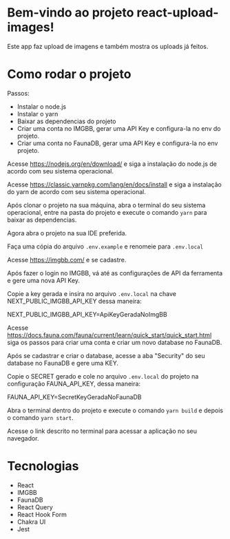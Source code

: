 # Bem-vindo ao projeto react-upload-images!

Este app faz upload de imagens e também mostra os uploads já feitos.

# Como rodar o projeto

Passos:
- Instalar o node.js
- Instalar o yarn
- Baixar as dependencias do projeto
- Criar uma conta no IMGBB, gerar uma API Key e configura-la no env do projeto.
- Criar uma conta no FaunaDB, gerar uma API Key e configura-la no env projeto.

Acesse https://nodejs.org/en/download/ e siga a instalação do node.js de acordo com seu sistema operacional.

Acesse https://classic.yarnpkg.com/lang/en/docs/install e siga a instalação do yarn de acordo com seu sistema operacional.

Após clonar o projeto na sua máquina, abra o terminal do seu sistema operacional, entre na pasta do projeto e execute o comando `yarn` para baixar as dependencias.

Agora abra o projeto na sua IDE preferida.

Faça uma cópia do arquivo `.env.example` e renomeie para `.env.local`

Acesse https://imgbb.com/ e se cadastre.

Após fazer o login no IMGBB, vá até as configurações de API da ferramenta e gere uma nova API Key.

Copie a key gerada e insira no arquivo `.env.local` na chave NEXT_PUBLIC_IMGBB_API_KEY dessa maneira:

NEXT_PUBLIC_IMGBB_API_KEY=ApiKeyGeradaNoImgBB

Acesse https://docs.fauna.com/fauna/current/learn/quick_start/quick_start.html siga os passos para criar uma conta e criar um novo database no FaunaDB.

Após se cadastrar e criar o database, acesse a aba "Security" do seu database no FaunaDB e gere uma KEY.

Copie o SECRET gerado e cole no arquivo `.env.local` do projeto na configuração FAUNA_API_KEY, dessa maneira:

FAUNA_API_KEY=SecretKeyGeradaNoFaunaDB

Abra o terminal dentro do projeto e execute o comando `yarn build` e depois o comando `yarn start`.

Acesse o link descrito no terminal para acessar a aplicação no seu navegador.

# Tecnologias

* React
* IMGBB
* FaunaDB
* React Query
* React Hook Form
* Chakra UI
* Jest
